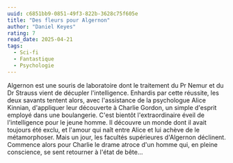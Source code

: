 ```yaml
---
uuid: c6851bb9-0851-49f3-822b-3628c75f605e
title: "Des fleurs pour Algernon"
author: "Daniel Keyes"
rating: 7
read_date: 2025-04-21
tags:
  - Sci-fi
  - Fantastique
  - Psychologie
---
```


Algernon est une souris de laboratoire dont le traitement du Pr Nemur et du Dr Strauss vient de décupler l'intelligence. Enhardis par cette réussite, les deux savants tentent alors, avec l'assistance de la psychologue Alice Kinnian, d'appliquer leur découverte à Charlie Gordon, un simple d'esprit employé dans une boulangerie. C'est bientôt l'extraordinaire éveil de l'intelligence pour le jeune homme. Il découvre un monde dont il avait toujours été exclu, et l'amour qui naît entre Alice et lui achève de le métamorphoser. Mais un jour, les facultés supérieures d'Algernon déclinent. Commence alors pour Charlie le drame atroce d'un homme qui, en pleine conscience, se sent retourner à l'état de bête…
